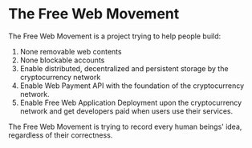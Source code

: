 # The Free Web Movement

The Free Web Movement is a project trying to help people build:

1. None removable web contents
2. None blockable accounts
3. Enable distributed, decentralized and persistent storage by the cryptocurrency network
4. Enable Web Payment API with the foundation of the cryptocurrency network.
5. Enable Free Web Application Deployment upon the cryptocurrency network and get developers paid when users use their services.

The Free Web Movement is trying to record every human beings' idea, regardless of their correctness.




